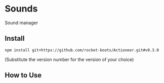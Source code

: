 # Sounds
Sound manager

## Install

`npm install git+https://github.com/rocket-boots/Actioneer.git#v0.3.0`

(Substitute the version number for the version of your choice)

## How to Use

```js
```

